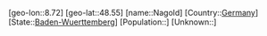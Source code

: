 ﻿---
location: [48.55,8.72]
type: City
tags:
- geo/City


SpocWebEntityId: 32713
isDeleted: false
confidential: public

---
[geo-lon::8.72]
[geo-lat::48.55]
[name::Nagold]
[Country::[Germany](geo/Continent/Europe/Germany.md)]
[State::[Baden-Wuerttemberg](geo/Continent/Europe/Germany/Baden-Wuerttemberg.md)]
[Population::]
[Unknown::]

